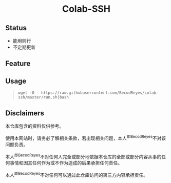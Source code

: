 <div align="center">

# Colab-SSH

</div>

## Status
- 能用则行
- 不定期更新

## Feature



## Usage
> ```
> wget -O - https://raw.githubusercontent.com/BecodReyes/colab-ssh/master/run.sh|bash
> ```

## Disclaimers

本仓库包含的资料仅供参考。

使用本网站时，请务必了解相关条款，若出现相关问题，本人<sup>即BecodReyes</sup>不对该问题负责。

本人<sup>即BecodReyes</sup>不对任何人完全或部分地依据本仓库的全部或部分内容从事的任何事情和因其任何作为或不作为造成的后果承担任何责任。

本人<sup>即BecodReyes</sup>不对任何可以通过此仓库访问的第三方内容承担责任。
